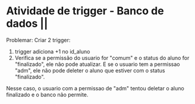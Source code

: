
# Atividade de trigger - Banco de dados ||

Problemar: Criar 2 trigger:
1.  trigger adiciona +1 no id_aluno
2. Verifica se a permissão do usuario for "comum" e o status do aluno for "finalizado", ele não pode atualizar.
E se o usuario tem a permissao "adm", ele não pode deleter o aluno que estiver com o status "finalizado".

Nesse caso, o usuario com a permissao de "adm" tentou deletar o aluno finalizado e o banco não permite. 